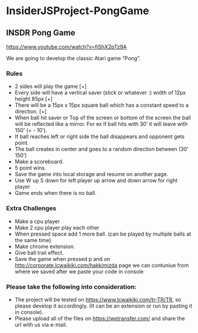 # InsiderJSProject-PongGame

## INSDR Pong Game

https://www.youtube.com/watch?v=fiShX2pTz9A

We are going to develop the classic Atari game “Pong”.

### Rules ###
* 2 sides will play the game [+]
* Every side will have a vertical saver (stick or whatever :) width of 12px height 85px [+]
* There will be a 15px x 15px square ball which has a constant speed to a direction. [+]
* When ball hit saver or Top of the screen or  bottom of the screen the ball will be reflected like a mirror. For ex if ball hits with 30’ it will leave with 150’ (+ - 10').
* If ball reaches left or right side the ball disappears and opponent gets point.
* The ball creates in center and goes to a random direction between (30’ 150’)
* Make a scoreboard.
* 5 point wins.
* Save the game into local storage and resume on another page.
* Use W up S down for left player up arrow and down arrow for right player
* Game ends when there is no ball.

### Extra Challenges ###
* Make a cpu player
* Make 2 cpu player play each other
* When pressed space add 1 more ball. (can  be played by multiple balls at the same time)
* Make chrome extension.
* Give ball trail effect.
* Save the game when pressed p and on http://corporate.lcwaikiki.com/hakkimizda page we can contuniue from where we saved after we paste your code in console

### Please take the following into consideration: ###
* The project will be tested on https://www.lcwaikiki.com/tr-TR/TR, so please develop it accordingly. (It can be an extension or run by pasting it in console).
* Please upload all of the files on https://wetransfer.com/ and share the url with us via e-mail.

